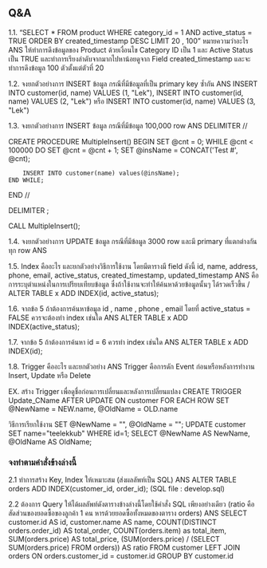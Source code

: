 ## Q&A

1.1. “SELECT * FROM product WHERE category_id = 1 AND active_status = TRUE ORDER BY created_timestamp DESC LIMIT 20 , 100” หมายความว่าอะไร
ANS ให้ทำการดึงข้อมูลของ Product ด้วยเงื่อนไข Category ID เป็น 1 และ Active Status เป็น TRUE และทำการเรียงลำดับจากมากไปหาน้อยดูจาก Field created_timestamp และจะทำการดึงข้อมูล 100 ตัวตั้งแต่ตัวที่ 20

1.2. จงยกตัวอย่างการ INSERT ข้อมูล กรณีที่มีข้อมูลที่เป็น primary key ซ้ำกัน
ANS INSERT INTO customer(id, name) VALUES (1, "Lek"), INSERT INTO customer(id, name) VALUES (2, "Lek") หรือ INSERT INTO customer(id, name) VALUES (3, "Lek")

1.3. จงยกตัวอย่างการ INSERT ข้อมูล กรณีที่มีข้อมูล 100,000 row
ANS DELIMITER //

CREATE PROCEDURE MultipleInsert()
BEGIN
	SET @cnt = 0;
	WHILE @cnt < 100000 DO
		SET @cnt = @cnt + 1;
		SET @insName = CONCAT('Test #', @cnt);
	
		INSERT INTO customer(name) values(@insName);	
	END WHILE;
END //

DELIMITER ;

CALL MultipleInsert();

1.4. จงยกตัวอย่างการ UPDATE ข้อมูล กรณีที่มีข้อมูล 3000 row และมี primary ที่แตกต่างกันทุก row
ANS

1.5. Index คืออะไร และยกตัวอย่างวิธีการใช้งาน โดยมีตารางมี field ดังนี้ id, name, address, phone, email, active_status, created_timestamp, updated_timestamp
ANS คือการระบุตำแหน่งในการเปรียบเทียบข้อมูล ซึ่งถ้าใช้งานจะทำให้ค้นหาด้วยข้อมูลนั้นๆ ได้รวดเร็วขึ้น / ALTER TABLE x ADD INDEX(id, active_status);

1.6. จากข้อ 5 ถ้าต้องการค้นหาข้อมูล id , name , phone , email โดยที่ active_status = FALSE ควรจะต้องทำ index เช่นใด
ANS ALTER TABLE x ADD INDEX(active_status);

1.7. จากข้อ 5 ถ้าต้องการค้นหา id = 6 ควรทำ index เช่นใด
ANS ALTER TABLE x ADD INDEX(id);

1.8. Trigger คืออะไร และยกตัวอย่าง
ANS Trigger คือการดัก Event ก่อนหรือหลังการทำงาน Insert, Update หรือ Delete

EX. สร้าง Trigger เพื่อดูชื่อก่อนการเปลี่ยนและหลังการเปลี่ยนแปลง
CREATE TRIGGER Update_CName AFTER UPDATE ON customer FOR EACH ROW 
SET @NewName = NEW.name, @OldName = OLD.name

วิธีการเรียกใช้งาน
SET @NewName = "", @OldName = "";
UPDATE customer SET name="teelekkub" WHERE id=1;
SELECT @NewName AS NewName, @OldName AS OldName;

### จงทำตามคำสั่งข้างล่างนี้

2.1 ทำการสร้าง Key, Index ให้เหมาะสม (ส่งผลลัพท์เป็น SQL)
ANS ALTER TABLE orders ADD INDEX(customer_id, order_id); (SQL file : develop.sql)

2.2 ต้องการ Query ให้ได้ผลลัพท์ดังตารางข้างล่างนี้โดยใช้คำสั่ง SQL เพียงอย่างเดียว (ratio คือสัดส่วนของยอดซื้อของลูกค้า 1 คน หารด้วยยอดซื้อทั้งหมดของตาราง orders)
ANS SELECT customer.id AS id, customer.name AS name, COUNT(DISTINCT orders.order_id) AS total_order, COUNT(orders.item) as total_item, SUM(orders.price) AS total_price, (SUM(orders.price) / (SELECT SUM(orders.price) FROM orders)) AS ratio
FROM customer 
LEFT JOIN orders ON orders.customer_id = customer.id
GROUP BY customer.id



